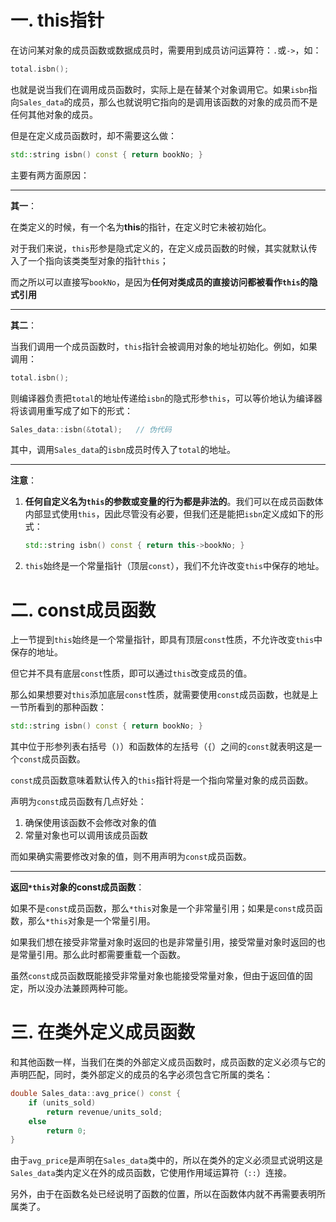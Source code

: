 # 一. this指针

在访问某对象的成员函数或数据成员时，需要用到成员访问运算符：`.`或`->`，如：

```c++
total.isbn();
```

也就是说当我们在调用成员函数时，实际上是在替某个对象调用它。如果`isbn`指向`Sales_data`的成员，那么也就说明它指向的是调用该函数的对象的成员而不是任何其他对象的成员。

但是在定义成员函数时，却不需要这么做：

```c++
std::string isbn() const { return bookNo; }
```

主要有两方面原因：

****

**其一**：

在类定义的时候，有一个名为**this**的指针，在定义时它未被初始化。

对于我们来说，`this`形参是隐式定义的，在定义成员函数的时候，其实就默认传入了一个指向该类类型对象的指针`this`；

而之所以可以直接写`bookNo`，是因为**任何对类成员的直接访问都被看作`this`的隐式引用**

****

**其二**：

当我们调用一个成员函数时，`this`指针会被调用对象的地址初始化。例如，如果调用：

```c++
total.isbn();
```

则编译器负责把`total`的地址传递给`isbn`的隐式形参`this`，可以等价地认为编译器将该调用重写成了如下的形式：

```c++
Sales_data::isbn(&total);	// 伪代码
```

其中，调用`Sales_data`的`isbn`成员时传入了`total`的地址。

****

**注意**：

1. **任何自定义名为`this`的参数或变量的行为都是非法的**。我们可以在成员函数体内部显式使用`this`，因此尽管没有必要，但我们还是能把`isbn`定义成如下的形式：

   ```c++
   std::string isbn() const { return this->bookNo; }
   ```

2. `this`始终是一个常量指针（顶层`const`），我们不允许改变`this`中保存的地址。



# 二. const成员函数

上一节提到`this`始终是一个常量指针，即具有顶层`const`性质，不允许改变`this`中保存的地址。

但它并不具有底层`const`性质，即可以通过`this`改变成员的值。

那么如果想要对`this`添加底层`const`性质，就需要使用`const`成员函数，也就是上一节所看到的那种函数：

```c++
std::string isbn() const { return bookNo; }
```

其中位于形参列表右括号（`)`）和函数体的左括号（`{`）之间的`const`就表明这是一个`const`成员函数。

`const`成员函数意味着默认传入的`this`指针将是一个指向常量对象的成员函数。

声明为`const`成员函数有几点好处：

1. 确保使用该函数不会修改对象的值
2. 常量对象也可以调用该成员函数

而如果确实需要修改对象的值，则不用声明为`const`成员函数。

****

**返回`*this`对象的const成员函数**：

如果不是`const`成员函数，那么`*this`对象是一个非常量引用；如果是`const`成员函数，那么`*this`对象是一个常量引用。

如果我们想在接受非常量对象时返回的也是非常量引用，接受常量对象时返回的也是常量引用。那么此时都需要重载一个函数。

虽然`const`成员函数既能接受非常量对象也能接受常量对象，但由于返回值的固定，所以没办法兼顾两种可能。



# 三. 在类外定义成员函数

和其他函数一样，当我们在类的外部定义成员函数时，成员函数的定义必须与它的声明匹配，同时，类外部定义的成员的名字必须包含它所属的类名：

```c++
double Sales_data::avg_price() const {
    if (units_sold)
        return revenue/units_sold;
    else
        return 0;
}
```

由于`avg_price`是声明在`Sales_data`类中的，所以在类外的定义必须显式说明这是`Sales_data`类内定义在外的成员函数，它使用作用域运算符（`::`）连接。

另外，由于在函数名处已经说明了函数的位置，所以在函数体内就不再需要表明所属类了。